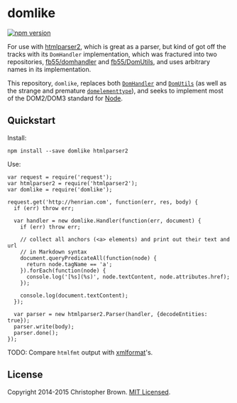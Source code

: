 # domlike

[![npm version](https://badge.fury.io/js/domlike.svg)](https://www.npmjs.com/package/domlike)

For use with [htmlparser2](https://github.com/fb55/htmlparser2), which is great as a parser, but kind of got off the tracks with its `DomHandler` implementation, which was fractured into two repositories, [fb55/domhandler](https://github.com/fb55/domhandler) and [fb55/DomUtils](https://github.com/fb55/DomUtils), and uses arbitrary names in its implementation.

This repository, `domlike`, replaces both [`DomHandler`](https://github.com/fb55/domhandler) and [`DomUtils`](https://github.com/fb55/DomUtils) (as well as the strange and premature [`domelementtype`](https://github.com/fb55/domelementtype)), and seeks to implement most of the DOM2/DOM3 standard for [Node](https://developer.mozilla.org/en-US/docs/Web/API/Node).

## Quickstart

Install:

    npm install --save domlike htmlparser2

Use:

    var request = require('request');
    var htmlparser2 = require('htmlparser2');
    var domlike = require('domlike');

    request.get('http://henrian.com', function(err, res, body) {
      if (err) throw err;

      var handler = new domlike.Handler(function(err, document) {
        if (err) throw err;

        // collect all anchors (<a> elements) and print out their text and url
        // in Markdown syntax
        document.queryPredicateAll(function(node) {
          return node.tagName == 'a';
        }).forEach(function(node) {
          console.log('[%s](%s)', node.textContent, node.attributes.href);
        });

        console.log(document.textContent);
      });

      var parser = new htmlparser2.Parser(handler, {decodeEntities: true});
      parser.write(body);
      parser.done();
    });


TODO: Compare `htmlfmt` output with [xmlformat](http://www.kitebird.com/software/xmlformat/)'s.


## License

Copyright 2014-2015 Christopher Brown. [MIT Licensed](http://chbrown.github.io/licenses/MIT/#2014-2015).
